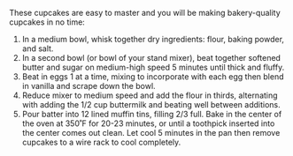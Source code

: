 These cupcakes are easy to master and you will be making bakery-quality cupcakes in no time:

1. In a medium bowl, whisk together dry ingredients: flour, baking powder, and salt.
2. In a second bowl (or bowl of your stand mixer), beat together softened butter and sugar on medium-high speed 5 minutes until thick and fluffy.
3. Beat in eggs 1 at a time, mixing to incorporate with each egg then blend in vanilla and scrape down the bowl.
4. Reduce mixer to medium speed and add the flour in thirds, alternating with adding the 1/2 cup buttermilk and beating well between additions.
5. Pour batter into 12 lined muffin tins, filling 2/3 full. Bake in the center of the oven at 350˚F for 20-23 minutes, or until a toothpick inserted into the center comes out clean. Let cool 5 minutes in the pan then remove cupcakes to a wire rack to cool completely.